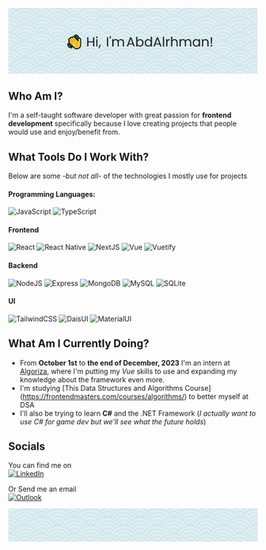 ![Header](./header.png)


## Who Am I?
I'm a self-taught software developer with great passion for **frontend development** specifically because I love creating projects that people would use and enjoy/benefit from.

## What Tools Do I Work With?
Below are some _-but not all-_ of the technologies I mostly use for projects

#### Programming Languages:
![JavaScript](https://img.shields.io/badge/JavaScript-323330?style=for-the-badge&logo=javascript&logoColor=F7DF1E) ![TypeScript](https://img.shields.io/badge/TypeScript-007ACC?style=for-the-badge&logo=typescript&logoColor=white) 

#### Frontend
![React](https://img.shields.io/badge/React-20232A?style=for-the-badge&logo=react&logoColor=61DAFB) ![React Native](https://img.shields.io/badge/React_Native-20232A?style=for-the-badge&logo=react&logoColor=61DAFB) ![NextJS](https://img.shields.io/badge/next%20js-000000?style=for-the-badge&logo=nextdotjs&logoColor=white) ![Vue](https://img.shields.io/badge/Vue%20js-35495E?style=for-the-badge&logo=vuedotjs&logoColor=4FC08D) ![Vuetify](https://img.shields.io/badge/Vuetify-1867C0?style=for-the-badge&logo=vuetify&logoColor=white)

#### Backend
![NodeJS](https://img.shields.io/badge/Node%20js-339933?style=for-the-badge&logo=nodedotjs&logoColor=white) ![Express](https://img.shields.io/badge/Express%20js-000000?style=for-the-badge&logo=express&logoColor=white) ![MongoDB](https://img.shields.io/badge/MongoDB-4EA94B?style=for-the-badge&logo=mongodb&logoColor=white) ![MySQL](https://img.shields.io/badge/MySQL-005C84?style=for-the-badge&logo=mysql&logoColor=white) ![SQLite](https://img.shields.io/badge/SQLite-07405E?style=for-the-badge&logo=sqlite&logoColor=white)


#### UI
![TailwindCSS](https://img.shields.io/badge/Tailwind_CSS-38B2AC?style=for-the-badge&logo=tailwind-css&logoColor=white) ![DaisUI](https://img.shields.io/badge/daisyUI-1ad1a5?style=for-the-badge&logo=daisyui&logoColor=white) ![MaterialUI](https://img.shields.io/badge/Material%20UI-007FFF?style=for-the-badge&logo=mui&logoColor=white) 

## What Am I Currently Doing?
- From **October 1st** to **the end of December, 2023** I'm an intern at [Algoriza](https://www.linkedin.com/company/algoriza/), where I'm putting my _Vue_ skills to use and expanding my knowledge about the framework even more.
- I'm studying [This Data Structures and Algorithms Course] (https://frontendmasters.com/courses/algorithms/) to better myself at DSA
- I'll also be trying to learn **C#** and the .NET Framework (_I actually want to use C# for game dev but we'll see what the future holds_)

## Socials
You can find me on <br/>
[![LinkedIn](https://img.shields.io/badge/LinkedIn-0077B5?style=for-the-badge&logo=linkedin&logoColor=white)](https://www.linkedin.com/in/abdalrhman-samy/)

Or Send me an email <br/>
[![Outlook](https://img.shields.io/badge/Microsoft_Outlook-0078D4?style=for-the-badge&logo=microsoft-outlook&logoColor=white)](mailto:abdalrhman.samy@outlook.com)


![Footer](./footer.png)

